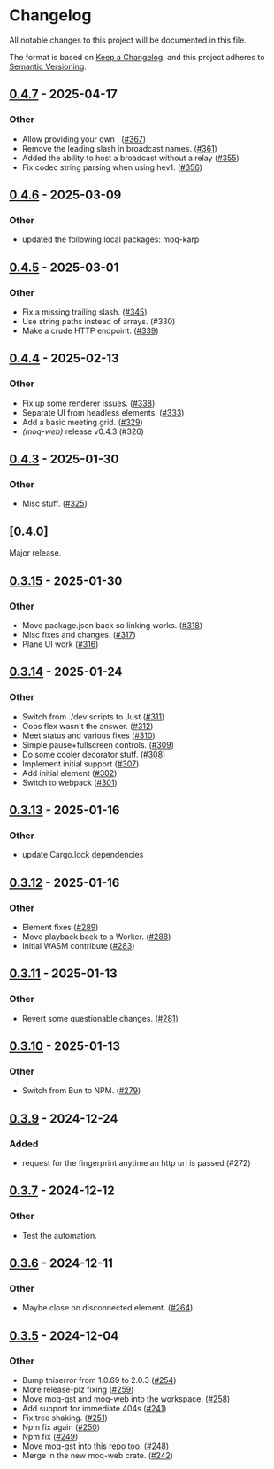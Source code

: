 # Changelog

All notable changes to this project will be documented in this file.

The format is based on [Keep a Changelog](https://keepachangelog.com/en/1.0.0/),
and this project adheres to [Semantic Versioning](https://semver.org/spec/v2.0.0.html).

## [0.4.7](https://github.com/kixelated/moq-rs/compare/moq-web-v0.4.6...moq-web-v0.4.7) - 2025-04-17

### Other

- Allow providing your own <canvas>. ([#367](https://github.com/kixelated/moq-rs/pull/367))
- Remove the leading slash in broadcast names. ([#361](https://github.com/kixelated/moq-rs/pull/361))
- Added the ability to host a broadcast without a relay ([#355](https://github.com/kixelated/moq-rs/pull/355))
- Fix codec string parsing when using hev1. ([#356](https://github.com/kixelated/moq-rs/pull/356))

## [0.4.6](https://github.com/kixelated/moq-rs/compare/moq-web-v0.4.5...moq-web-v0.4.6) - 2025-03-09

### Other

- updated the following local packages: moq-karp

## [0.4.5](https://github.com/kixelated/moq-rs/compare/moq-web-v0.4.4...moq-web-v0.4.5) - 2025-03-01

### Other

- Fix a missing trailing slash. ([#345](https://github.com/kixelated/moq-rs/pull/345))
- Use string paths instead of arrays. (#330)
- Make a crude HTTP endpoint. ([#339](https://github.com/kixelated/moq-rs/pull/339))

## [0.4.4](https://github.com/kixelated/moq-rs/compare/moq-web-v0.4.3...moq-web-v0.4.4) - 2025-02-13

### Other

- Fix up some renderer issues. ([#338](https://github.com/kixelated/moq-rs/pull/338))
- Separate UI from headless elements. ([#333](https://github.com/kixelated/moq-rs/pull/333))
- Add a basic meeting grid. ([#329](https://github.com/kixelated/moq-rs/pull/329))
- *(moq-web)* release v0.4.3 (#326)

## [0.4.3](https://github.com/kixelated/moq-rs/compare/moq-web-v0.4.2...moq-web-v0.4.3) - 2025-01-30

### Other

- Misc stuff. ([#325](https://github.com/kixelated/moq-rs/pull/325))

## [0.4.0]

Major release.

## [0.3.15](https://github.com/kixelated/moq-rs/compare/moq-web-v0.3.14...moq-web-v0.3.15) - 2025-01-30

### Other

- Move package.json back so linking works. ([#318](https://github.com/kixelated/moq-rs/pull/318))
- Misc fixes and changes. ([#317](https://github.com/kixelated/moq-rs/pull/317))
- Plane UI work ([#316](https://github.com/kixelated/moq-rs/pull/316))

## [0.3.14](https://github.com/kixelated/moq-rs/compare/moq-web-v0.3.13...moq-web-v0.3.14) - 2025-01-24

### Other

- Switch from ./dev scripts to Just ([#311](https://github.com/kixelated/moq-rs/pull/311))
- Oops flex wasn't the answer. ([#312](https://github.com/kixelated/moq-rs/pull/312))
- Meet status and various fixes ([#310](https://github.com/kixelated/moq-rs/pull/310))
- Simple pause+fullscreen controls. ([#309](https://github.com/kixelated/moq-rs/pull/309))
- Do some cooler decorator stuff. ([#308](https://github.com/kixelated/moq-rs/pull/308))
- Implement initial <moq-room> support ([#307](https://github.com/kixelated/moq-rs/pull/307))
- Add initial <moq-meet> element ([#302](https://github.com/kixelated/moq-rs/pull/302))
- Switch to webpack ([#301](https://github.com/kixelated/moq-rs/pull/301))

## [0.3.13](https://github.com/kixelated/moq-rs/compare/moq-web-v0.3.12...moq-web-v0.3.13) - 2025-01-16

### Other

- update Cargo.lock dependencies

## [0.3.12](https://github.com/kixelated/moq-rs/compare/moq-web-v0.3.11...moq-web-v0.3.12) - 2025-01-16

### Other

- Element fixes ([#289](https://github.com/kixelated/moq-rs/pull/289))
- Move playback back to a Worker. ([#288](https://github.com/kixelated/moq-rs/pull/288))
- Initial WASM contribute ([#283](https://github.com/kixelated/moq-rs/pull/283))

## [0.3.11](https://github.com/kixelated/moq-rs/compare/moq-web-v0.3.10...moq-web-v0.3.11) - 2025-01-13

### Other

- Revert some questionable changes. ([#281](https://github.com/kixelated/moq-rs/pull/281))

## [0.3.10](https://github.com/kixelated/moq-rs/compare/moq-web-v0.3.9...moq-web-v0.3.10) - 2025-01-13

### Other

- Switch from Bun to NPM. ([#279](https://github.com/kixelated/moq-rs/pull/279))

## [0.3.9](https://github.com/kixelated/moq-rs/compare/moq-web-v0.3.8...moq-web-v0.3.9) - 2024-12-24

### Added

- request for the fingerprint anytime an http url is passed (#272)

## [0.3.7](https://github.com/kixelated/moq-rs/compare/moq-web-v0.3.6...moq-web-v0.3.7) - 2024-12-12

### Other

- Test the automation.

## [0.3.6](https://github.com/kixelated/moq-rs/compare/moq-web-v0.3.5...moq-web-v0.3.6) - 2024-12-11

### Other

- Maybe close on disconnected element. ([#264](https://github.com/kixelated/moq-rs/pull/264))

## [0.3.5](https://github.com/kixelated/moq-rs/releases/tag/moq-web-v0.3.5) - 2024-12-04

### Other

- Bump thiserror from 1.0.69 to 2.0.3 ([#254](https://github.com/kixelated/moq-rs/pull/254))
- More release-plz fixing ([#259](https://github.com/kixelated/moq-rs/pull/259))
- Move moq-gst and moq-web into the workspace. ([#258](https://github.com/kixelated/moq-rs/pull/258))
- Add support for immediate 404s ([#241](https://github.com/kixelated/moq-rs/pull/241))
- Fix tree shaking. ([#251](https://github.com/kixelated/moq-rs/pull/251))
- Npm fix again ([#250](https://github.com/kixelated/moq-rs/pull/250))
- Npm fix ([#249](https://github.com/kixelated/moq-rs/pull/249))
- Move moq-gst into this repo too. ([#248](https://github.com/kixelated/moq-rs/pull/248))
- Merge in the new moq-web crate. ([#242](https://github.com/kixelated/moq-rs/pull/242))

